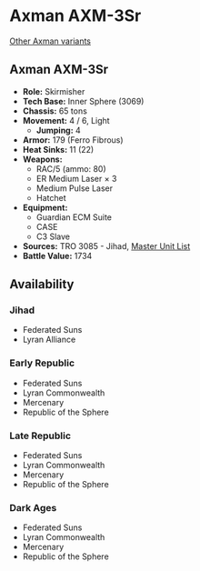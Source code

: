 # Axman AXM-3Sr

[Other Axman variants](../axman.md)

## Axman AXM-3Sr
- **Role:** Skirmisher
- **Tech Base:** Inner Sphere (3069)
- **Chassis:** 65 tons
- **Movement:** 4 / 6, Light
  - **Jumping:** 4
- **Armor:** 179 (Ferro Fibrous)
- **Heat Sinks:** 11 (22)
- **Weapons:**
  - RAC/5 (ammo: 80)
  - ER Medium Laser × 3
  - Medium Pulse Laser
  - Hatchet
- **Equipment:**
  - Guardian ECM Suite
  - CASE
  - C3 Slave
- **Sources:** TRO 3085 - Jihad, [Master Unit List](http://masterunitlist.info/Unit/Details/187/axman-axm-3sr)
- **Battle Value:** 1734

## Availability

### Jihad
- Federated Suns
- Lyran Alliance

### Early Republic
- Federated Suns
- Lyran Commonwealth
- Mercenary
- Republic of the Sphere

### Late Republic
- Federated Suns
- Lyran Commonwealth
- Mercenary
- Republic of the Sphere

### Dark Ages
- Federated Suns
- Lyran Commonwealth
- Mercenary
- Republic of the Sphere

